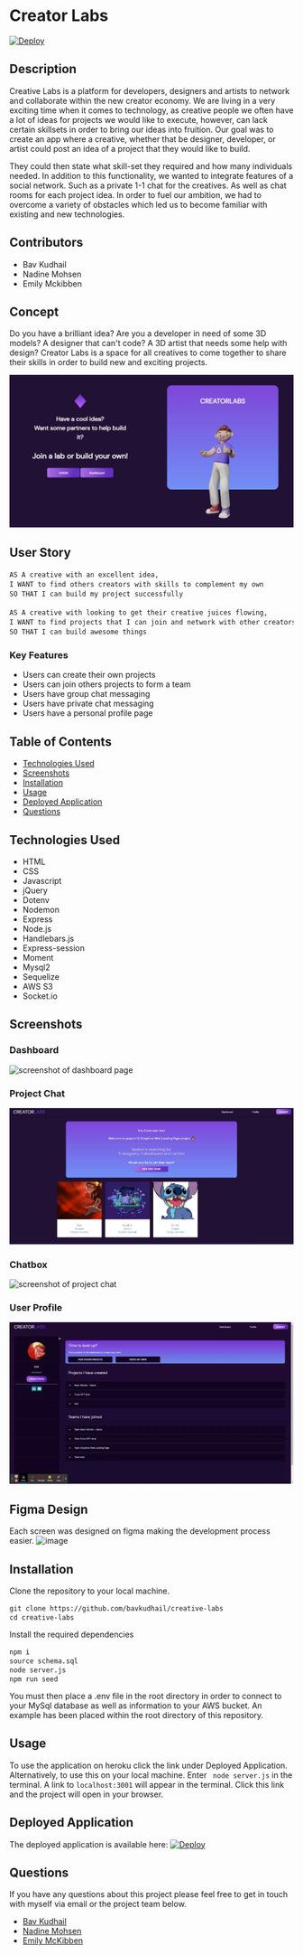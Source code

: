 # Creator Labs

[![Deploy](https://www.herokucdn.com/deploy/button.svg)](https://creativelabs-app.herokuapp.com/)

## Description
Creative Labs is a platform for developers, designers and artists to network and collaborate within the new creator economy. We are living in a very exciting time when it comes to technology, as creative people we often have a lot of ideas for projects we would like to execute, however, can lack certain skillsets in order to bring our ideas into fruition. Our goal was to create an app where a creative, whether that be designer, developer, or artist could post an idea of a project that they would like to build.

They could then state what skill-set they required and how many individuals needed. In addition to this functionality, we wanted to integrate features of a social network. Such as a private 1-1 chat for the creatives. As well as chat rooms for each project idea.
In order to fuel our ambition, we had to overcome a variety of obstacles which led us to become familiar with existing and new technologies.

## Contributors
* Bav Kudhail
* Nadine Mohsen
* Emily Mckibben

## Concept
Do you have a brilliant idea?
Are you a developer in need of some 3D models? A designer that can't code? A 3D artist that needs some help with design?
Creator Labs is a space for all creatives to come together to share their skills in order to build new and exciting projects.

![screenshot of landing page](/public/images/Landing.JPG)

## User Story
```md
AS A creative with an excellent idea,
I WANT to find others creators with skills to complement my own
SO THAT I can build my project successfully

AS A creative with looking to get their creative juices flowing,
I WANT to find projects that I can join and network with other creators
SO THAT I can build awesome things
```


### Key Features
* Users can create their own projects
* Users can join others projects to form a team
* Users have group chat messaging
* Users have private chat messaging
* Users have a personal profile page


## Table of Contents
- [Technologies Used](#technologies-used)
- [Screenshots](#screenshots)
- [Installation](#installation)
- [Usage](#usage)
- [Deployed Application](#deployed-application)
- [Questions](#questions)

## Technologies Used

- HTML
- CSS
- Javascript
- jQuery
- Dotenv
- Nodemon
- Express
- Node.js
- Handlebars.js
- Express-session
- Moment
- Mysql2
- Sequelize
- AWS S3
- Socket.io

## Screenshots

### Dashboard

![screenshot of dashboard page](/public/images/Dashboard-gif.gif)

### Project Chat

![screenshot of project page](/public/images/Project%20Page.JPG)

### Chatbox

![screenshot of project chat](/public/images/Chat.gif)

### User Profile

![screenshot of project chat](/public/images/Profile.gif)

## Figma Design
Each screen was designed on figma making the development process easier.
![image](https://user-images.githubusercontent.com/93915846/172047648-1efccc8b-2ff0-4778-90b4-0ce398ccf7e2.png)



## Installation

Clone the repository to your local machine.

```
git clone https://github.com/bavkudhail/creative-labs
cd creative-labs
```

Install the required dependencies

```
npm i
source schema.sql
node server.js
npm run seed
```

You must then place a .env file in the root directory in order to connect to your MySql database as well as information to your AWS bucket. An example has been placed within the root directory of this repository.

## Usage

To use the application on heroku click the link under Deployed Application.
Alternatively, to use this on your local machine. Enter ` node server.js` in the terminal. A link to `localhost:3001` will appear in the terminal. Click this link and the project will open in your browser.

## Deployed Application

The deployed application is available here:
[![Deploy](https://www.herokucdn.com/deploy/button.svg)](https://creativelabs-app.herokuapp.com/)

## Questions

If you have any questions about this project please feel free to get in touch with myself via email or the project team below.

- [Bav Kudhail](https://github.com/BavKudhail)
- [Nadine Mohsen](https://github.com/nadinemohsen)
- [Emily McKibben](https://github.com/empipio)
